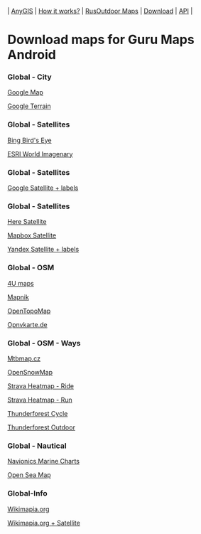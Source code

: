 | [AnyGIS][01] | [How it works?][02] | [RusOutdoor Maps][03] | [Download][04] | [API][05] |


[01]: https://nnngrach.github.io/AnyGIS_maps/index_en
[02]: https://nnngrach.github.io/AnyGIS_maps/Web/Html/Description_en
[03]: https://nnngrach.github.io/AnyGIS_maps/Web/Html/RusOutdoor_en
[04]: https://nnngrach.github.io/AnyGIS_maps/Web/Html/DownloadPage_en
[05]: https://nnngrach.github.io/AnyGIS_maps/Web/Html/Api_en
# Download maps for Guru Maps Android


### Global - City
[Google Map](https://anygis.herokuapp.com/download/galileo_en/Global-City-Google_map.ms "Download this map")

[Google Terrain](https://anygis.herokuapp.com/download/galileo_en/Global-City-Google_terrain.ms "Download this map")



### Global - Satellites
[Bing Bird's Eye](https://anygis.herokuapp.com/download/galileo_en/Global-Satellites-Bing_birds_eye.ms "Download this map")

[ESRI World Imagenary](https://anygis.herokuapp.com/download/galileo_en/Global-Satellites-ESRI_Imagenary.ms "Download this map")



### Global - Satellites
[Google Satellite + labels](https://anygis.herokuapp.com/download/galileo_en/Global-Satellites-Google_with_labels.ms "Download this map")



### Global - Satellites
[Here Satellite](https://anygis.herokuapp.com/download/galileo_en/Global-Satellites-Here.ms "Download this map")

[Mapbox Satellite](https://anygis.herokuapp.com/download/galileo_en/Global-Satellites-Mapbox.ms "Download this map")

[Yandex Satellite + labels](https://anygis.herokuapp.com/download/galileo_en/Global-Satellites-Yandex_with_labels.ms "Download this map")



### Global - OSM
[4U maps](https://anygis.herokuapp.com/download/galileo_en/Global-OSM-4umaps.ms "Download this map")

[Mapnik](https://anygis.herokuapp.com/download/galileo_en/Global-OSM-Mapnik.ms "Download this map")

[OpenTopoMap](https://anygis.herokuapp.com/download/galileo_en/Global-OSM-OpenTopoMap.ms "Download this map")

[Opnvkarte.de](https://anygis.herokuapp.com/download/galileo_en/Global-OSM-Opnvkarte.ms "Download this map")



### Global - OSM - Ways
[Mtbmap.cz](https://anygis.herokuapp.com/download/galileo_en/Global-OSM-Ways-MTB_Map_Europe.ms "Download this map")

[OpenSnowMap](https://anygis.herokuapp.com/download/galileo_en/Global-OSM-Ways-OpenSnowMap.ms "Download this map")

[Strava Heatmap - Ride](https://anygis.herokuapp.com/download/galileo_en/Global-OSM-Ways-Strava_Ride.ms "Download this map")

[Strava Heatmap - Run](https://anygis.herokuapp.com/download/galileo_en/Global-OSM-Ways-Strava_Run.ms "Download this map")

[Thunderforest Cycle](https://anygis.herokuapp.com/download/galileo_en/Global-OSM-Ways-Thunderforest_Cycle.ms "Download this map")

[Thunderforest Outdoor](https://anygis.herokuapp.com/download/galileo_en/Global-OSM-Ways-Thunderforest_Outdoor.ms "Download this map")



### Global - Nautical
[Navionics Marine Charts](https://anygis.herokuapp.com/download/galileo_en/Global-Water-Navionics_Marine_Charts.ms "Download this map")

[Open Sea Map](https://anygis.herokuapp.com/download/galileo_en/Global-Water-OpenSeaMap.ms "Download this map")



### Global-Info
[Wikimapia.org](https://anygis.herokuapp.com/download/galileo_en/Global-Info-Wikimapia.ms "Download this map")

[Wikimapia.org + Satellite](https://anygis.herokuapp.com/download/galileo_en/Global-Info-Wikimapia_satellite.ms "Download this map")

